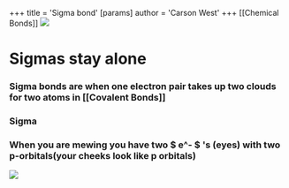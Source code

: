 +++
 title = 'Sigma bond'
[params]
	author = 'Carson West'
+++
[[Chemical Bonds]]
![](https://miro.medium.com/v2/resize:fit:596/0*JDkSsCRSUrPtumD3.png)
# Sigmas stay alone
###  Sigma bonds are when one electron pair takes up two clouds for two atoms in [[Covalent Bonds]]
### Sigma 

### When you are mewing you have two  $ e^- $ 's (eyes) with two p-orbitals(your cheeks look like p orbitals)

![](https://preview.redd.it/hokuto-secret-mewing-technique-v0-usls52ccubhc1.jpg?width=640&crop=smart&auto=webp&s=845bd54df42b043bd27a990d9fe4c986de243011)
